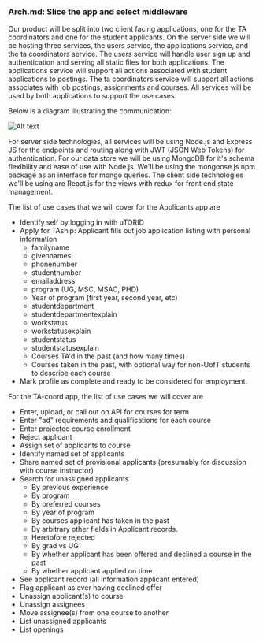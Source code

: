 ### **Arch.md: Slice the app and select middleware**

Our product will be split into two client facing applications, one for the TA coordinators and one for the student applicants. On the server side we will be hosting three services, the users service, the applications service, and the ta coordinators service. The users service will handle user sign up and authentication and serving all static files for both applications. The applications service will support all actions associated with student applications to postings. The ta coordinators service will support all actions associates with job postings, assignments and courses. All services will be used by both applications to support the use cases.

Below is a diagram illustrating the communication:

![Alt text](./service_diagram.png?raw=true "Optional Title")

For server side technologies, all services will be using Node.js and Express JS for the endpoints and routing along with JWT (JSON Web Tokens) for authentication. For our data store we will be using MongoDB for it's schema flexibility and ease of use with Node.js. We'll be using the mongoose js npm package as an interface for mongo queries.
The client side technologies we'll be using are React.js for the views with redux for front end state management.

The list of use cases that we will cover for the Applicants app are
- Identify self by logging in with uTORID
- Apply for TAship: Applicant fills out job application listing with personal information
  - familyname
  - givennames
  - phonenumber
  - studentnumber
  - emailaddress
  - program (UG, MSC, MSAC, PHD)
  - Year of program (first year, second year, etc)
  - studentdepartment
  - studentdepartmentexplain
  - workstatus
  - workstatusexplain
  - studentstatus
  - studentstatusexplain
  - Courses TA&#39;d in the past (and how many times)
  - Courses taken in the past, with optional way for non-UofT students to describe each course
- Mark profile as complete and ready to be considered for employment.

For the TA-coord app, the list of use cases we will cover are
- Enter, upload, or call out on API for courses for term
- Enter &quot;ad&quot; requirements and qualifications for each course
- Enter projected course enrollment
- Reject applicant
- Assign set of applicants to course
- Identify named set of applicants
- Share named set of provisional applicants (presumably for discussion with course instructor)
- Search for unassigned applicants
  - By previous experience
  - By program
  - By preferred courses
  - By year of program
  - By courses applicant has taken in the past
  - By arbitrary other fields in Applicant records.
  - Heretofore rejected
  - By grad vs UG
  - By whether applicant has been offered and declined a course in the past
  - By whether applicant applied on time.
- See applicant record (all information applicant entered)
- Flag applicant as ever having declined offer
- Unassign applicant(s) to course
- Unassign assignees
- Move assignee(s) from one course to another
- List unassigned applicants
- List openings



